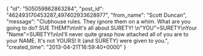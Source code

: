  {
   "id": "505059862863284",
   "post_id": "462493170453287_497402933628977",
   "from_name": "Scott Duncan",
   "message": "Clubhouse rules. They ignore them on a whim. What are you going to do? SUE THEM?\n\nIt's all about SURETY! \n\"YOU\"=SURETY\nYour \"Name\"=SURETY!\n\nI'll never quite grasp how attached all of you are to your NAME. It's not YOURS! It (and SURETY) were given to you.",
   "created_time": "2013-04-21T16:59:40+0000"
 }
